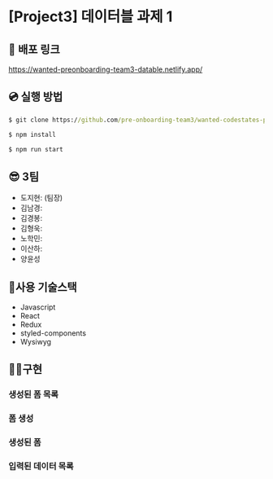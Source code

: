 # [Project3] 데이터블 과제 1

## 🚀 배포 링크

https://wanted-preonboarding-team3-datable.netlify.app/

## 💿 실행 방법

```cmd
$ git clone https://github.com/pre-onboarding-team3/wanted-codestates-project-3-7.git

$ npm install

$ npm run start
```

## 😎 3팀

- 도지현: (팀장)
- 김남경: 
- 김경봉: 
- 김형욱: 
- 노학민: 
- 이산하: 
- 양윤성


## 🎇사용 기술스택

- Javascript
- React
- Redux
- styled-components
- Wysiwyg

## 👩‍💻구현

### 생성된 폼 목록

### 폼 생성

### 생성된 폼

### 입력된 데이터 목록
